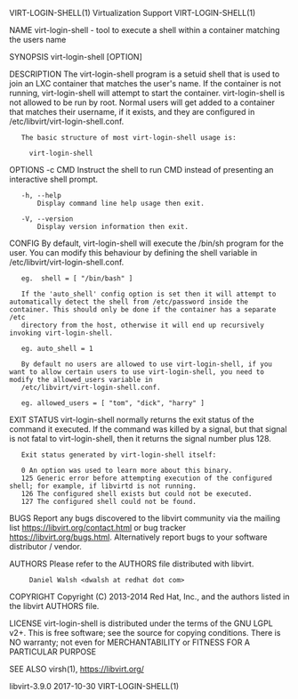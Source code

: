VIRT-LOGIN-SHELL(1)                                                                         Virtualization Support                                                                        VIRT-LOGIN-SHELL(1)

NAME
       virt-login-shell - tool to execute a shell within a container matching the users name

SYNOPSIS
       virt-login-shell [OPTION]

DESCRIPTION
       The virt-login-shell program is a setuid shell that is used to join an LXC container that matches the user's name.  If the container is not running, virt-login-shell will attempt to start the
       container.  virt-login-shell is not allowed to be run by root.  Normal users will get added to a container that matches their username, if it exists, and they are configured in
       /etc/libvirt/virt-login-shell.conf.

       The basic structure of most virt-login-shell usage is:

         virt-login-shell

OPTIONS
       -c CMD
           Instruct the shell to run CMD instead of presenting an interactive shell prompt.

       -h, --help
           Display command line help usage then exit.

       -V, --version
           Display version information then exit.

CONFIG
       By default, virt-login-shell will execute the /bin/sh program for the user.  You can modify this behaviour by defining the shell variable in /etc/libvirt/virt-login-shell.conf.

       eg.  shell = [ "/bin/bash" ]

       If the 'auto_shell' config option is set then it will attempt to automatically detect the shell from /etc/password inside the container. This should only be done if the container has a separate /etc
       directory from the host, otherwise it will end up recursively invoking virt-login-shell.

       eg. auto_shell = 1

       By default no users are allowed to use virt-login-shell, if you want to allow certain users to use virt-login-shell, you need to modify the allowed_users variable in
       /etc/libvirt/virt-login-shell.conf.

       eg. allowed_users = [ "tom", "dick", "harry" ]

EXIT STATUS
       virt-login-shell normally returns the exit status of the command it executed. If the command was killed by a signal, but that signal is not fatal to virt-login-shell, then it returns the signal
       number plus 128.

       Exit status generated by virt-login-shell itself:

       0 An option was used to learn more about this binary.
       125 Generic error before attempting execution of the configured shell; for example, if libvirtd is not running.
       126 The configured shell exists but could not be executed.
       127 The configured shell could not be found.

BUGS
       Report any bugs discovered to the libvirt community via the mailing list <https://libvirt.org/contact.html> or bug tracker <https://libvirt.org/bugs.html>.  Alternatively report bugs to your
       software distributor / vendor.

AUTHORS
         Please refer to the AUTHORS file distributed with libvirt.

         Daniel Walsh <dwalsh at redhat dot com>

COPYRIGHT
       Copyright (C) 2013-2014 Red Hat, Inc., and the authors listed in the libvirt AUTHORS file.

LICENSE
       virt-login-shell is distributed under the terms of the GNU LGPL v2+.  This is free software; see the source for copying conditions. There is NO warranty; not even for MERCHANTABILITY or FITNESS FOR
       A PARTICULAR PURPOSE

SEE ALSO
       virsh(1), <https://libvirt.org/>

libvirt-3.9.0                                                                                     2017-10-30                                                                              VIRT-LOGIN-SHELL(1)

